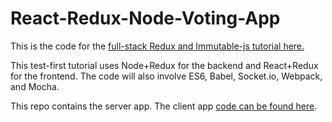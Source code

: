 # React-Redux-Node-Voting-App

This is the code for the [full-stack Redux and Immutable-js tutorial here.](http://teropa.info/blog/2015/09/10/full-stack-redux-tutorial.html)

This test-first tutorial uses Node+Redux for the backend and React+Redux for the frontend. The code will also involve ES6, Babel, Socket.io, Webpack, and Mocha.

This repo contains the server app.
The client app [code can be found here](https://github.com/msosland/React-Redux-Voting-App-Client).

